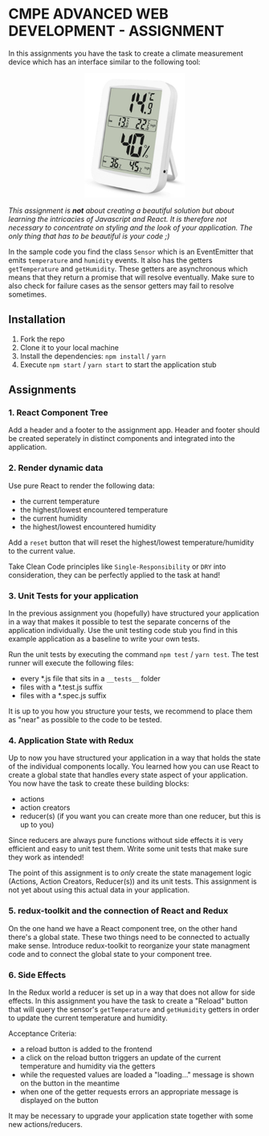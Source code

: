 # CMPE ADVANCED WEB DEVELOPMENT - ASSIGNMENT

In this assignments you have the task to create a climate measurement device
which has an interface similar to the following tool:
<div style="text-align:center">
  <img src="thermo.jpg" width="200" />
</div>

_This assignment is **not** about creating a beautiful solution but about
learning the intricacies of Javascript and React. It is therefore not necessary
to concentrate on styling and the look of your application. The only thing that
has to be beautiful is your code ;)_

In the sample code you find the class `Sensor` which is an EventEmitter that
emits `temperature` and `humidity` events. It also has the getters
`getTemperature` and `getHumidity`. These getters are asynchronous which means
that they return a promise that will resolve eventually. Make sure to also check
for failure cases as the sensor getters may fail to resolve sometimes.

## Installation

1. Fork the repo
2. Clone it to your local machine
3. Install the dependencies: `npm install` / `yarn`
4. Execute `npm start` / `yarn start` to start the application stub

## Assignments

### 1. React Component Tree

Add a header and a footer to the assignment app. Header and footer should be
created seperately in distinct components and integrated into the application.

### 2. Render dynamic data

Use pure React to render the following data:

* the current temperature
* the highest/lowest encountered temperature
* the current humidity
* the highest/lowest encountered humidity

Add a `reset` button that will reset the highest/lowest temperature/humidity to
the current value.

Take Clean Code principles like `Single-Responsibility` or `DRY` into
consideration, they can be perfectly applied to the task at hand!

### 3. Unit Tests for your application

In the previous assignment you (hopefully) have structured your application in a
way that makes it possible to test the separate concerns of the application
individually. Use the unit testing code stub you find in this example
application as a baseline to write your own tests.

Run the unit tests by executing the command `npm test` / `yarn test`.
The test runner will execute the following files:

* every *.js file that sits in a `__tests__` folder
* files with a *.test.js suffix
* files with a *.spec.js suffix

It is up to you how you structure your tests, we recommend to place them as
"near" as possible to the code to be tested.

### 4. Application State with Redux

Up to now you have structured your application in a way that holds the state of
the individual components locally. You learned how you can use React to create a
global state that handles every state aspect of your application. You now have
the task to create these building blocks:

* actions
* action creators
* reducer(s) (if you want you can create more than one reducer, but this is up
  to you)

Since reducers are always pure functions without side effects it is very
efficient and easy to unit test them. Write some unit tests that make sure they
work as intended!

The point of this assignment is to *only* create the state management logic
(Actions, Action Creators, Reducer(s)) and its unit tests. This assignment is
not yet about using this actual data in your application.

### 5. redux-toolkit and the connection of React and Redux

On the one hand we have a React component tree, on the other hand there's a
global state. These two things need to be connected to actually make sense.
Introduce redux-toolkit to reorganize your state managment code and to connect
the global state to your component tree.

### 6. Side Effects

In the Redux world a reducer is set up in a way that does not allow for side
effects. In this assignment you have the task to create a "Reload" button that
will query the sensor's `getTemperature` and `getHumidity` getters in order to
update the current temperature and humidity.

Acceptance Criteria:

* a reload button is added to the frontend
* a click on the reload button triggers an update of the current temperature and
  humidity via the getters
* while the requested values are loaded a "loading..." message is shown on the
  button in the meantime
* when one of the getter requests errors an appropriate message is displayed on
  the button

It may be necessary to upgrade your application state together with some new
actions/reducers.

<!-- ### OPTIONAL ASSIGNMENT: ROUTING

Use `react-router` to implement the possibility of switching between climate
views. The following views should be selectable:

* a temperature view (current, min, max)
* a humidity view (current, min, max)
* a view where bouth aspects are shown

Additionally implement a navigation that makes the switching between views
possible.

### OPTIONAL ASSIGNMENT: TEMPERATURE UNIT

Add an additional button that makes it possible to change the temperature
unit. The default unit should be °C. By clicking the button repeatedly the
unit should cycle through Fahrenheit, Kelvin back to °C.

HINT: By facilitating a Higher-Order-Component "computation component" you
can reuse your current temperature component without actually touching it.
-->
